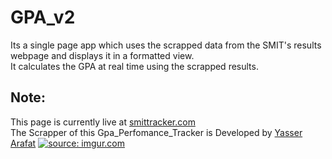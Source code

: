 # GPA_v2
Its a single page app which uses the scrapped data from the SMIT's results webpage and displays it in a formatted view.<br>
It calculates the GPA at real time using the scrapped results.<br>
## Note:
  This page is currently live at [smittracker.com](http://www.smittracker.com)<br>
  The Scrapper of this Gpa_Perfomance_Tracker is Developed by [Yasser Arafat](https://github.com/codedude19)
<a href="https://imgur.com/D3Nhve0"><img src="https://i.imgur.com/D3Nhve0.png" title="source: imgur.com" /></a>
